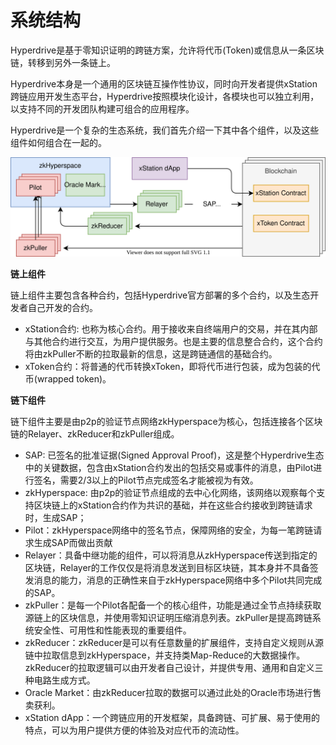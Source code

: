 # 系统结构

Hyperdrive是基于零知识证明的跨链方案，允许将代币(Token)或信息从一条区块链，转移到另外一条链上。

Hyperdrive本身是一个通用的区块链互操作性协议，同时向开发者提供xStation跨链应用开发生态平台，Hyperdrive按照模块化设计，各模块也可以独立利用，以支持不同的开发团队构建可组合的应用程序。

Hyperdrive是一个复杂的生态系统，我们首先介绍一下其中各个组件，以及这些组件如何组合在一起的。

![](images/components.drawio.svg)


**链上组件**

链上组件主要包含各种合约，包括Hyperdrive官方部署的多个合约，以及生态开发者自己开发的合约。

- xStation合约: 也称为核心合约。用于接收来自终端用户的交易，并在其内部与其他合约进行交互，为用户提供服务。也是主要的信息整合合约，这个合约将由zkPuller不断的拉取最新的信息，这是跨链通信的基础合约。
- xToken合约：将普通的代币转换xToken，即将代币进行包装，成为包装的代币(wrapped token)。

**链下组件**

链下组件主要是由p2p的验证节点网络zkHyperspace为核心，包括连接各个区块链的Relayer、zkReducer和zkPuller组成。

- SAP: 已签名的批准证据(Signed Approval Proof)，这是整个Hyperdrive生态中的关键数据，包含由xStation合约发出的包括交易或事件的消息，由Pilot进行签名，需要2/3以上的Pilot节点完成签名才能被视为有效。
- zkHyperspace: 由p2p的验证节点组成的去中心化网络，该网络以观察每个支持区块链上的xStation合约作为共识的基础，并在这些合约接收到跨链请求时，生成SAP；
- Pilot：zkHyperspace网络中的签名节点，保障网络的安全，为每一笔跨链请求生成SAP而做出贡献
- Relayer：具备中继功能的组件，可以将消息从zkHyperspace传送到指定的区块链，Relayer的工作仅仅是将消息发送到目标区块链，其本身并不具备签发消息的能力，消息的正确性来自于zkHyperspace网络中多个Pilot共同完成的SAP。
- zkPuller：是每一个Pilot各配备一个的核心组件，功能是通过全节点持续获取源链上的区块信息，并使用零知识证明压缩消息列表。zkPuller是提高跨链系统安全性、可用性和性能表现的重要组件。
- zkReducer：zkReducer是可以有任意数量的扩展组件，支持自定义规则从源链中拉取信息到zkHyperspace，并支持类Map-Reduce的大数据操作。zkReducer的拉取逻辑可以由开发者自己设计，并提供专用、通用和自定义三种电路生成方式。
- Oracle Market：由zkReducer拉取的数据可以通过此处的Oracle市场进行售卖获利。
- xStation dApp：一个跨链应用的开发框架，具备跨链、可扩展、易于使用的特点，可以为用户提供方便的体验及对应代币的流动性。
